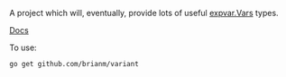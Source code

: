 A project which will, eventually, provide lots of useful
[expvar.Vars](http://localhost:6060/pkg/expvar/) types.

[Docs](http://go.pkgdoc.org/github.com/brianm/variant)

To use:

    go get github.com/brianm/variant
